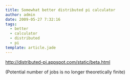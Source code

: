```yaml
---
title: Somewhat better distributed pi calculator
author: admin
date: 2009-05-27 7:32:16
tags: 
  - better
  - calculator
  - distributed
  - pi
template: article.jade
---
```


http://distributed-pi.appspot.com/static/beta.html

(Potential number of jobs is no longer theoretically finite)
